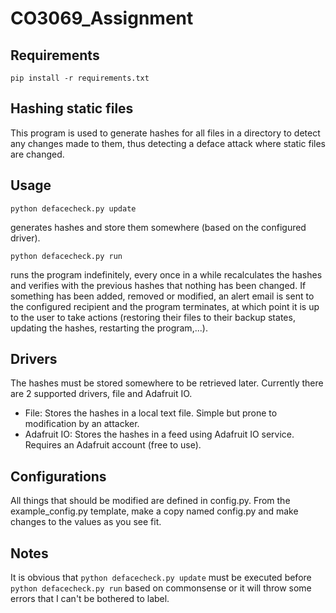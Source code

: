 # CO3069_Assignment


## Requirements
```
pip install -r requirements.txt
```

## Hashing static files
This program is used to generate hashes for all files in a directory to detect any changes made to them, thus detecting a deface attack where static files are changed.

## Usage
```
python defacecheck.py update
```
generates hashes and store them somewhere (based on the configured driver).

```
python defacecheck.py run
```
runs the program indefinitely, every once in a while recalculates the hashes and verifies with the previous hashes that nothing has been changed. If something has been added, removed or modified, an alert email is sent to the configured recipient and the program terminates, at which point it is up to the user to take actions (restoring their files to their backup states, updating the hashes, restarting the program,...).

## Drivers
The hashes must be stored somewhere to be retrieved later. Currently there are 2 supported drivers, file and Adafruit IO.
- File:
Stores the hashes in a local text file. Simple but prone to modification by an attacker.
- Adafruit IO:
Stores the hashes in a feed using Adafruit IO service. Requires an Adafruit account (free to use).

## Configurations
All things that should be modified are defined in config.py. From the example_config.py template, make a copy named config.py and make changes to the values as you see fit.

## Notes
It is obvious that ```python defacecheck.py update``` must be executed before ```python defacecheck.py run``` based on commonsense or it will throw some errors that I can't be bothered to label.
